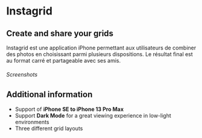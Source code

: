 # Instagrid
## Create and share your grids
Instagrid est une application iPhone permettant aux utilisateurs de combiner des photos en choisissant parmi plusieurs dispositions. Le résultat final est au format carré et partageable avec ses amis.

###### Screenshots

## Additional information
- Support of **iPhone SE to iPhone 13 Pro Max**
- Support **Dark Mode** for a great viewing experience in low-light environments
- Three different grid layouts
